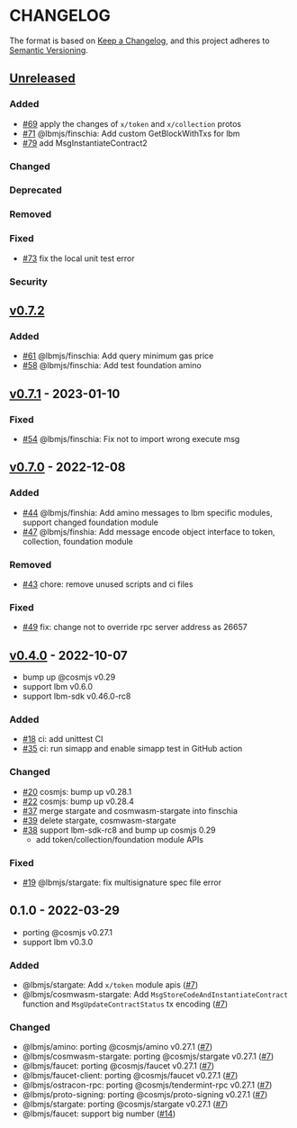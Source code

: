 # CHANGELOG

The format is based on [Keep a Changelog](https://keepachangelog.com/en/1.0.0/),
and this project adheres to
[Semantic Versioning](https://semver.org/spec/v2.0.0.html).

## [Unreleased]

### Added
- [\#69](https://github.com/line/lbmjs/pull/69) apply the changes of `x/token` and `x/collection` protos
- [\#71](https://github.com/line/lbmjs/pull/71) @lbmjs/finschia: Add custom GetBlockWithTxs for lbm
- [\#79](https://github.com/line/lbmjs/pull/79) add MsgInstantiateContract2

### Changed

### Deprecated

### Removed

### Fixed
- [\#73](https://github.com/line/lbmjs/pull/73) fix the local unit test error

### Security


## [v0.7.2]

### Added
- [\#61](https://github.com/line/lbmjs/pull/61) @lbmjs/finschia: Add query minimum gas price
- [\#58](https://github.com/line/lbmjs/pull/58) @lbmjs/finschia: Add test foundation amino


## [v0.7.1] - 2023-01-10

### Fixed
- [\#54](https://github.com/line/lbmjs/pull/54) @lbmjs/finschia: Fix not to import wrong execute msg


## [v0.7.0] - 2022-12-08

### Added
- [\#44](https://github.com/line/lbmjs/pull/44) @lbmjs/finshia: Add amino messages to lbm specific modules, support changed foundation module
- [\#47](https://github.com/line/lbmjs/pull/47) @lbmjs/finshia: Add message encode object interface to token, collection, foundation module

### Removed
- [\#43](https://github.com/line/lbmjs/pull/43) chore: remove unused scripts and ci files

### Fixed
- [\#49](https://github.com/line/lbmjs/pull/49) fix: change not to override rpc server address as 26657


## [v0.4.0] - 2022-10-07

- bump up @cosmjs v0.29
- support lbm v0.6.0
- support lbm-sdk v0.46.0-rc8

### Added
- [\#18](https://github.com/line/lbmjs/pull/18) ci: add unittest CI
- [\#35](https://github.com/line/lbmjs/pull/35) ci: run simapp and enable simapp test in GitHub action

### Changed
- [\#20](https://github.com/line/lbmjs/pull/20) cosmjs: bump up v0.28.1
- [\#22](https://github.com/line/lbmjs/pull/22) cosmjs: bump up v0.28.4
- [\#37](https://github.com/line/lbmjs/pull/37) merge stargate and cosmwasm-stargate into finschia
- [\#39](https://github.com/line/lbmjs/pull/39) delete stargate, cosmwasm-stargate
- [\#38](https://github.com/line/lbmjs/pull/38) support lbm-sdk-rc8 and bump up cosmjs 0.29
  - add token/collection/foundation module APIs

### Fixed
- [\#19](https://github.com/line/lbmjs/pull/19) @lbmjs/stargate: fix multisignature spec file error


## 0.1.0 - 2022-03-29

- porting @cosmjs v0.27.1
- support lbm v0.3.0


### Added

- @lbmjs/stargate: Add `x/token` module apis ([#7])
- @lbmjs/cosmwasm-stargate: Add `MsgStoreCodeAndInstantiateContract` function and `MsgUpdateContractStatus` tx encoding ([#7])

### Changed

- @lbmjs/amino: porting @cosmjs/amino v0.27.1 ([#7])
- @lbmjs/cosmwasm-stargate: porting @cosmjs/stargate v0.27.1 ([#7])
- @lbmjs/faucet: porting @cosmjs/faucet v0.27.1 ([#7])
- @lbmjs/faucet-client: porting @cosmjs/faucet v0.27.1 ([#7])
- @lbmjs/ostracon-rpc: porting @cosmjs/tendermint-rpc v0.27.1 ([#7])
- @lbmjs/proto-signing: porting @cosmjs/proto-signing v0.27.1 ([#7])
- @lbmjs/stargate: porting @cosmjs/stargate v0.27.1 ([#7])
- @lbmjs/faucet: support big number ([#14])

[#7]: https://github.com/line/lbmjs/pull/7
[#14]: https://github.com/line/lbmjs/pull/14


[Unreleased]: https://github.com/line/lbmjs/compare/v0.7.2...HEAD
[v0.7.2]: https://github.com/line/lbmjs/compare/v0.7.1...v0.7.2
[v0.7.1]: https://github.com/line/lbmjs/compare/v0.7.0...v0.7.1
[v0.7.0]: https://github.com/line/lbmjs/compare/v0.4.0...v0.7.0
[v0.4.0]: https://github.com/line/lbmjs/compare/v0.1.0...v0.4.0
